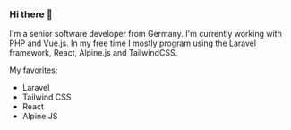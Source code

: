 ### Hi there 👋

I'm a senior software developer from Germany. I'm currently working with PHP and Vue.js. In my free time I mostly program using the Laravel framework, React, Alpine.js and TailwindCSS.

My favorites:

* Laravel
* Tailwind CSS
* React
* Alpine JS

<!--
**Kaishiyoku/kaishiyoku** is a ✨ _special_ ✨ repository because its `README.md` (this file) appears on your GitHub profile.

Here are some ideas to get you started:

- 🔭 I’m currently working on ...
- 🌱 I’m currently learning ...
- 👯 I’m looking to collaborate on ...
- 🤔 I’m looking for help with ...
- 💬 Ask me about ...
- 📫 How to reach me: ...
- 😄 Pronouns: ...
- ⚡ Fun fact: ...
-->
